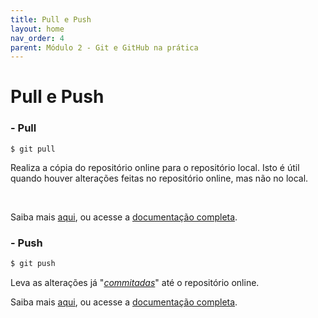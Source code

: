 ```yaml
---
title: Pull e Push
layout: home
nav_order: 4
parent: Módulo 2 - Git e GitHub na prática
---
```


<h1>Pull e Push</h1>

<h3 id = "pull">- Pull</h3>

```
$ git pull
```
<p>
Realiza a cópia do repositório online para o repositório local. Isto é útil quando houver alterações feitas no repositório online, mas não no local.
</p>

<br>
<p align = "justify">
Saiba mais <a href = "https://docs.github.com/pt/pull-requests/collaborating-with-pull-requests/proposing-changes-to-your-work-with-pull-requests/creating-a-pull-request">aqui</a>, ou acesse a <a href = "https://git-scm.com/docs/git-pull/pt_BR">documentação completa</a>.
</p>


<h3 id = "push">- Push</h3>

```bash
$ git push
```

<p align = "justify">
Leva as alterações já "<a href = "https://wmpjrufg.github.io/GIT0001/002-2.html#commit
"><i>commitadas</i></a>" até o repositório online.<br>

Saiba mais <a href = "https://docs.github.com/pt/get-started/using-git/pushing-commits-to-a-remote-repository">aqui</a>, ou acesse a <a href = "https://git-scm.com/docs/git-push/pt_BR">documentação completa</a>.
</p>
